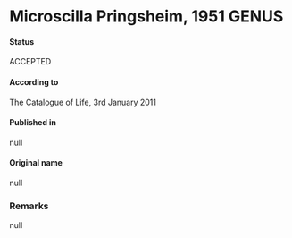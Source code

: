 # Microscilla Pringsheim, 1951 GENUS

#### Status
ACCEPTED

#### According to
The Catalogue of Life, 3rd January 2011

#### Published in
null

#### Original name
null

### Remarks
null